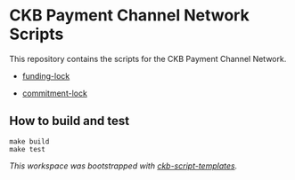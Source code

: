 # CKB Payment Channel Network Scripts

This repository contains the scripts for the CKB Payment Channel Network.

- [funding-lock](contracts/funding-lock/README.md)

- [commitment-lock](contracts/commitment-lock/README.md)

## How to build and test

```
make build
make test
```

*This workspace was bootstrapped with [ckb-script-templates].*

[ckb-script-templates]: https://github.com/cryptape/ckb-script-templates
